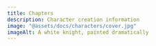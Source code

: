 ```yaml
---
title: Chapters
description: Character creation information
image: "@assets/docs/characters/cover.jpg"
imageAlt: A white knight, painted dramatically
---
```

